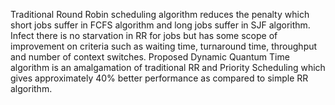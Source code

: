 Traditional Round Robin scheduling algorithm reduces the penalty which short jobs suffer in FCFS algorithm and long jobs suffer in SJF 
algorithm. Infect there is no starvation in RR for jobs but has some scope of improvement on criteria such as waiting time, turnaround time,
throughput and number of context switches. Proposed Dynamic Quantum Time algorithm is an amalgamation of traditional RR and Priority 
Scheduling which gives approximately 40% better performance as compared to simple RR algorithm.
